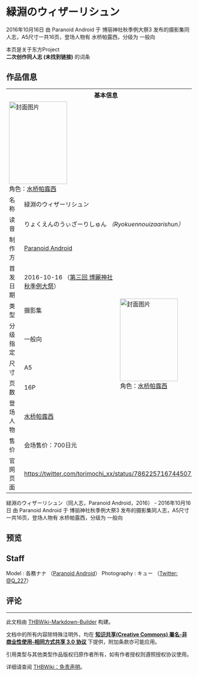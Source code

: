 # 緑淵のウィザーリシュン

<!-- source html: G:\repos\THBWiki-Markdown-Builder\THBWikiMarkdown\Temp\main\6\67\ns0%3A%E7%B7%91%E6%B7%B5%E3%81%AE%E3%82%A6%E3%82%A3%E3%82%B6%E3%83%BC%E3%83%AA%E3%82%B7%E3%83%A5%E3%83%B3.html -->

2016年10月16日 由 Paranoid Android 于 博丽神社秋季例大祭3 发布的摄影集同人志，A5尺寸一共16页，登场人物有 水桥帕露西，分级为 一般向

本页是关于东方Project  
 **二次创作同人志 (未找到链接)** 的词条
## 作品信息

<table><tbody><tr><th colspan="3">基本信息</th></tr><tr><td class="cover-artwork-mobile" colspan="2"><a href="./文件-緑淵のウィザーリシュン封面.jpg.md" class="image" title="封面图片"><img alt="封面图片" src="https://upload.thwiki.cc/thumb/b/b0/%E7%B7%91%E6%B7%B5%E3%81%AE%E3%82%A6%E3%82%A3%E3%82%B6%E3%83%BC%E3%83%AA%E3%82%B7%E3%83%A5%E3%83%B3%E5%B0%81%E9%9D%A2.jpg/157px-%E7%B7%91%E6%B7%B5%E3%81%AE%E3%82%A6%E3%82%A3%E3%82%B6%E3%83%BC%E3%83%AA%E3%82%B7%E3%83%A5%E3%83%B3%E5%B0%81%E9%9D%A2.jpg" decoding="async" loading="lazy" width="157" height="224" srcset="https://upload.thwiki.cc/thumb/b/b0/%E7%B7%91%E6%B7%B5%E3%81%AE%E3%82%A6%E3%82%A3%E3%82%B6%E3%83%BC%E3%83%AA%E3%82%B7%E3%83%A5%E3%83%B3%E5%B0%81%E9%9D%A2.jpg/236px-%E7%B7%91%E6%B7%B5%E3%81%AE%E3%82%A6%E3%82%A3%E3%82%B6%E3%83%BC%E3%83%AA%E3%82%B7%E3%83%A5%E3%83%B3%E5%B0%81%E9%9D%A2.jpg 1.5x, https://upload.thwiki.cc/thumb/b/b0/%E7%B7%91%E6%B7%B5%E3%81%AE%E3%82%A6%E3%82%A3%E3%82%B6%E3%83%BC%E3%83%AA%E3%82%B7%E3%83%A5%E3%83%B3%E5%B0%81%E9%9D%A2.jpg/314px-%E7%B7%91%E6%B7%B5%E3%81%AE%E3%82%A6%E3%82%A3%E3%82%B6%E3%83%BC%E3%83%AA%E3%82%B7%E3%83%A5%E3%83%B3%E5%B0%81%E9%9D%A2.jpg 2x" data-file-width="2088" data-file-height="2976"></a><div class="cover-char">角色：<a href="./水桥帕露西.md" title="水桥帕露西">水桥帕露西</a></div></td>
</tr><tr><td class="label">名称</td><td colspan="2"> 緑淵のウィザーリシュン </td></tr><tr><td class="label">读音</td><td colspan="2"> りょくえんのうぃざーりしゅん <i>（Ryokuennouizaarishun）</i> </td></tr><tr><td class="label">制作方</td><td><a href="./Paranoid_Android.md" title="Paranoid Android">Paranoid Android</a></td><td class="cover-artwork" rowspan="8" style="min-width:224px;"><a href="./文件-緑淵のウィザーリシュン封面.jpg.md" class="image" title="封面图片"><img alt="封面图片" src="https://upload.thwiki.cc/thumb/b/b0/%E7%B7%91%E6%B7%B5%E3%81%AE%E3%82%A6%E3%82%A3%E3%82%B6%E3%83%BC%E3%83%AA%E3%82%B7%E3%83%A5%E3%83%B3%E5%B0%81%E9%9D%A2.jpg/157px-%E7%B7%91%E6%B7%B5%E3%81%AE%E3%82%A6%E3%82%A3%E3%82%B6%E3%83%BC%E3%83%AA%E3%82%B7%E3%83%A5%E3%83%B3%E5%B0%81%E9%9D%A2.jpg" decoding="async" loading="lazy" width="157" height="224" srcset="https://upload.thwiki.cc/thumb/b/b0/%E7%B7%91%E6%B7%B5%E3%81%AE%E3%82%A6%E3%82%A3%E3%82%B6%E3%83%BC%E3%83%AA%E3%82%B7%E3%83%A5%E3%83%B3%E5%B0%81%E9%9D%A2.jpg/236px-%E7%B7%91%E6%B7%B5%E3%81%AE%E3%82%A6%E3%82%A3%E3%82%B6%E3%83%BC%E3%83%AA%E3%82%B7%E3%83%A5%E3%83%B3%E5%B0%81%E9%9D%A2.jpg 1.5x, https://upload.thwiki.cc/thumb/b/b0/%E7%B7%91%E6%B7%B5%E3%81%AE%E3%82%A6%E3%82%A3%E3%82%B6%E3%83%BC%E3%83%AA%E3%82%B7%E3%83%A5%E3%83%B3%E5%B0%81%E9%9D%A2.jpg/314px-%E7%B7%91%E6%B7%B5%E3%81%AE%E3%82%A6%E3%82%A3%E3%82%B6%E3%83%BC%E3%83%AA%E3%82%B7%E3%83%A5%E3%83%B3%E5%B0%81%E9%9D%A2.jpg 2x" data-file-width="2088" data-file-height="2976"></a><div class="cover-char">角色：<a href="./水桥帕露西.md" title="水桥帕露西">水桥帕露西</a></div></td>
</tr><tr><td class="label">首发日期</td><td>2016-10-16&#160;（<a href="/展会作品列表?e=%E5%8D%9A%E4%B8%BD%E7%A5%9E%E7%A4%BE%E7%A7%8B%E5%AD%A3%E4%BE%8B%E5%A4%A7%E7%A5%AD%233">第三回 博麗神社秋季例大祭</a>）</td></tr><tr><td class="label">类型</td><td>摄影集</td></tr><tr><td class="label">分级指定</td><td>一般向</td></tr><tr><td class="label">尺寸</td><td>A5</td></tr><tr><td class="label">页数</td><td>16P</td></tr><tr><td class="label">登场人物</td><td><a href="./水桥帕露西.md" title="水桥帕露西">水桥帕露西</a></td></tr><tr><td class="label">售价</td><td>会场售价：700日元</td></tr>
<tr><td class="label">官网页面</td><td colspan="2"><a rel="nofollow" class="external free" href="https://twitter.com/torimochi_xx/status/786225716744507392">https://twitter.com/torimochi_xx/status/786225716744507392</a></td></tr></tbody></table>

緑淵のウィザーリシュン（同人志，Paranoid Android，2016） - 2016年10月16日 由 Paranoid Android 于 博丽神社秋季例大祭3 发布的摄影集同人志，A5尺寸一共16页，登场人物有 水桥帕露西，分级为 一般向
## 预览
## Staff
Model
: 各務ナナ （[Paranoid Android](./Paranoid_Android.md)）
Photography
: キュー （[Twitter: @Q_227](https://twitter.com/Q_227)）

## 评论




---

此文档由 [THBWiki-Markdown-Builder](https://github.com/Delsin-Yu/THBWiki-Markdown-Builder) 构建。

文档中的所有内容除特殊注明外，均在 [**知识共享(Creative Commons) 署名-非商业性使用-相同方式共享 3.0 协议**](https://creativecommons.org/licenses/by-sa/3.0/deed.zh-hans) 下提供，附加条款亦可能应用。

引用类型与其他类型作品版权归原作者所有，如有作者授权则遵照授权协议使用。

详细请查阅 [THBWiki：免责声明](https://thbwiki.cc/THBWiki:%E5%85%8D%E8%B4%A3%E5%A3%B0%E6%98%8E)。

